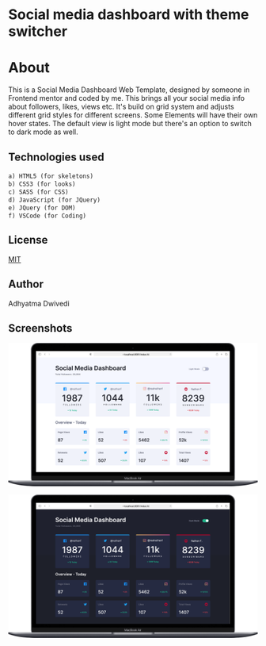 # Social media dashboard with theme switcher

# About

This is a Social Media Dashboard Web Template, designed by someone in Frontend mentor and coded by me. This brings all your social media info about followers, likes, views etc. It's build on grid system and adjusts different grid styles for different screens. Some Elements will have their own hover states. The default view is light mode but there's an option to switch to dark mode as well.

## Technologies used

```
a) HTML5 (for skeletons)
b) CSS3 (for looks)
c) SASS (for CSS)
d) JavaScript (for JQuery)
e) JQuery (for DOM)
f) VSCode (for Coding)
```

## License

[MIT](LICENSE)

## Author

Adhyatma Dwivedi

## Screenshots

![Light Mode Desktop Preview](./images/mac-ss.png)


![Dark Mode Desktop Preview](./images/mac-ss-dark.png)